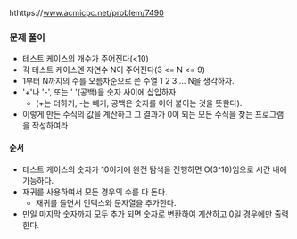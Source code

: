 hthttps://www.acmicpc.net/problem/7490

### 문제 풀이

- 테스트 케이스의 개수가 주어진다(<10)
- 각 테스트 케이스엔 자연수 N이 주어진다(3 <= N <= 9)
- 1부터 N까지의 수를 오름차순으로 쓴 수열 1 2 3 ... N을 생각하자.
- '+'나 '-', 또는 ' '(공백)을 숫자 사이에 삽입하자
  - (+는 더하기, -는 빼기, 공백은 숫자를 이어 붙이는 것을 뜻한다).
- 이렇게 만든 수식의 값을 계산하고 그 결과가 0이 되는 모든 수식을 찾는 프로그램을 작성하여라

#### 순서

- 테스트 케이스의 숫자가 10이기에 완전 탐색을 진행하면 O(3^10)임으로 시간 내에 가능하다.
- 재귀를 사용하여서 모든 경우의 수를 다 돈다.
  - 재귀를 돌면서 인덱스와 문자열을 추가한다.
- 만일 마지막 숫자까지 모두 추가 되면 숫자로 변환하여 계산하고 0일 경우에만 출력한다.
